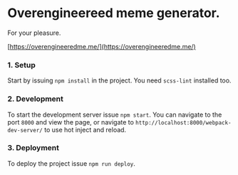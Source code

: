 Overengineereed meme generator.
=======================

For your pleasure.

[https://overengineeredme.me/](https://overengineeredme.me/)

### 1. Setup

Start by issuing `npm install` in the project. You need `scss-lint` installed too.

### 2. Development

To start the development server issue `npm start`. You can navigate to the port `8000` and view the page, or navigate to `http://localhost:8000/webpack-dev-server/` to use hot inject and reload.

### 3. Deployment

To deploy the project issue `npm run deploy`.
